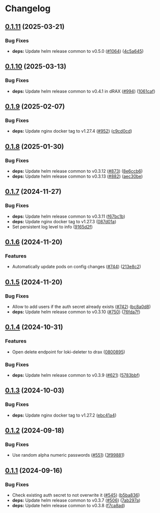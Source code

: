 # Changelog

## [0.1.11](https://github.com/accelleran/helm-charts/compare/loki-gateway-0.1.10...loki-gateway-0.1.11) (2025-03-21)


### Bug Fixes

* **deps:** Update helm release common to v0.5.0 ([#1064](https://github.com/accelleran/helm-charts/issues/1064)) ([4c5a645](https://github.com/accelleran/helm-charts/commit/4c5a645145d14bc528d3d20798091be42d4d6009))

## [0.1.10](https://github.com/accelleran/helm-charts/compare/loki-gateway-0.1.9...loki-gateway-0.1.10) (2025-03-13)

### Bug Fixes

* **deps:** Update helm release common to v0.4.1 in dRAX ([#994](https://github.com/accelleran/helm-charts/issues/994)) ([1061caf](https://github.com/accelleran/helm-charts/commit/1061caff716b4988667b3f2d11937b89b1ab2b1c))

## [0.1.9](https://github.com/accelleran/helm-charts/compare/loki-gateway-0.1.8...loki-gateway-0.1.9) (2025-02-07)


### Bug Fixes

* **deps:** Update nginx docker tag to v1.27.4 ([#952](https://github.com/accelleran/helm-charts/issues/952)) ([c9cd0cd](https://github.com/accelleran/helm-charts/commit/c9cd0cdedadfc7ae6fc46a67fffc1ed3541c06d4))

## [0.1.8](https://github.com/accelleran/helm-charts/compare/loki-gateway-0.1.7...loki-gateway-0.1.8) (2025-01-30)


### Bug Fixes

* **deps:** Update helm release common to v0.3.12 ([#873](https://github.com/accelleran/helm-charts/issues/873)) ([8e6ccb6](https://github.com/accelleran/helm-charts/commit/8e6ccb6e761d66a164ad951e0e2f9118dfcfc9ba))
* **deps:** Update helm release common to v0.3.13 ([#882](https://github.com/accelleran/helm-charts/issues/882)) ([aec30be](https://github.com/accelleran/helm-charts/commit/aec30be5d86f444ad9d65ed18d580ac0c6410166))

## [0.1.7](https://github.com/accelleran/helm-charts/compare/loki-gateway-0.1.6...loki-gateway-0.1.7) (2024-11-27)


### Bug Fixes

* **deps:** Update helm release common to v0.3.11 ([f67bc1b](https://github.com/accelleran/helm-charts/commit/f67bc1bd548bbc2b91c6554e2df66f855c3e2120))
* **deps:** Update nginx docker tag to v1.27.3 ([087d01a](https://github.com/accelleran/helm-charts/commit/087d01a920de26ba364984261fad910cbe7a43b9))
* Set persistent log level to info ([9165d2f](https://github.com/accelleran/helm-charts/commit/9165d2f5a0015bfd9644f79c4b3a299ef322f8a1))

## [0.1.6](https://github.com/accelleran/helm-charts/compare/loki-gateway-0.1.5...loki-gateway-0.1.6) (2024-11-20)


### Features

* Automatically update pods on config changes ([#744](https://github.com/accelleran/helm-charts/issues/744)) ([213e8c2](https://github.com/accelleran/helm-charts/commit/213e8c27a7ab183498a53ebf7cfef94060ada2b2))

## [0.1.5](https://github.com/accelleran/helm-charts/compare/loki-gateway-0.1.4...loki-gateway-0.1.5) (2024-11-20)


### Bug Fixes

* Allow to add users if the auth secret already exists ([#742](https://github.com/accelleran/helm-charts/issues/742)) ([bc8a0d8](https://github.com/accelleran/helm-charts/commit/bc8a0d827961b0362d9eee59fc9d0ec038d229e0))
* **deps:** Update helm release common to v0.3.10 ([#750](https://github.com/accelleran/helm-charts/issues/750)) ([76fda7f](https://github.com/accelleran/helm-charts/commit/76fda7fc76c6926b402b49f3348b14a785af92f8))

## [0.1.4](https://github.com/accelleran/helm-charts/compare/loki-gateway-0.1.3...loki-gateway-0.1.4) (2024-10-31)


### Features

* Open delete endpoint for loki-deleter to drax ([0800895](https://github.com/accelleran/helm-charts/commit/0800895de3442f52220ad7e9a09ff7c2807f8f34))


### Bug Fixes

* **deps:** Update helm release common to v0.3.9 ([#621](https://github.com/accelleran/helm-charts/issues/621)) ([5783bbf](https://github.com/accelleran/helm-charts/commit/5783bbf75b6a5845dfc469d56849e2aae72d1d4c))

## [0.1.3](https://github.com/accelleran/helm-charts/compare/loki-gateway-0.1.2...loki-gateway-0.1.3) (2024-10-03)


### Bug Fixes

* **deps:** Update nginx docker tag to v1.27.2 ([ebc41a4](https://github.com/accelleran/helm-charts/commit/ebc41a42da0136d1e54b4fa024a09a578ce919fc))

## [0.1.2](https://github.com/accelleran/helm-charts/compare/loki-gateway-0.1.1...loki-gateway-0.1.2) (2024-09-18)


### Bug Fixes

* Use random alpha numeric passwords ([#551](https://github.com/accelleran/helm-charts/issues/551)) ([3f99881](https://github.com/accelleran/helm-charts/commit/3f998811ea513a6f0f098b1dea9f56a9afbcbda5))

## [0.1.1](https://github.com/accelleran/helm-charts/compare/loki-gateway-0.1.0...loki-gateway-0.1.1) (2024-09-16)


### Bug Fixes

* Check existing auth secret to not overwrite it ([#545](https://github.com/accelleran/helm-charts/issues/545)) ([b5ba836](https://github.com/accelleran/helm-charts/commit/b5ba836395459a0913262ee4eea83c77a6067c5c))
* **deps:** Update helm release common to v0.3.7 ([#506](https://github.com/accelleran/helm-charts/issues/506)) ([7ab297a](https://github.com/accelleran/helm-charts/commit/7ab297aeebd645f5c00399a04d4e1b159f24859e))
* **deps:** Update helm release common to v0.3.8 ([f7ca8ad](https://github.com/accelleran/helm-charts/commit/f7ca8ad8fd5dd79768da4d8b74aac0cd8eaac590))
